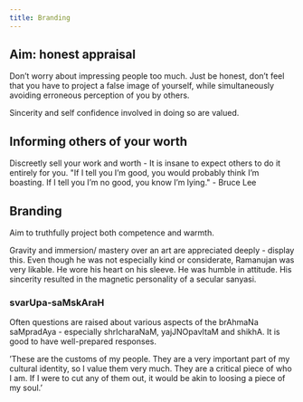 ```yaml
---
title: Branding
---
```




## Aim: honest appraisal

Don’t worry about impressing people too much. Just be honest, don’t feel
that you have to project a false image of yourself, while simultaneously
avoiding erroneous perception of you by others.

Sincerity and self confidence involved in doing so are valued.

## Informing others of your worth

Discreetly sell your work and worth - It is insane to expect others to
do it entirely for you. "If I tell you I’m good, you would probably
think I’m boasting. If I tell you I’m no good, you know I’m lying." -
Bruce Lee

## Branding
Aim to truthfully project both competence and warmth.

Gravity and immersion/ mastery over an art are appreciated deeply -
display this. Even though he was not especially kind or considerate,
Ramanujan was very likable. He wore his heart on his sleeve. He was
humble in attitude. His sincerity resulted in the magnetic personality
of a secular sanyasi.

### svarUpa-saMskAraH

Often questions are raised about various aspects of the brAhmaNa
saMpradAya - especially shrIcharaNaM, yajJNOpavItaM and shikhA. It is
good to have well-prepared responses.

’These are the customs of my people. They are a very important part of
my cultural identity, so I value them very much. They are a critical
piece of who I am. If I were to cut any of them out, it would be akin to
loosing a piece of my soul.’
